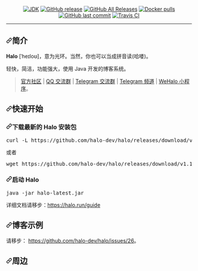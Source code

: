 <p align="center">
<a href="#"><img alt="JDK" src="https://camo.githubusercontent.com/2cc01fe5b43b07d95a4ae0423d08aa5ab7b0c680/68747470733a2f2f696d672e736869656c64732e696f2f62616467652f4a444b2d312e382d79656c6c6f772e7376673f7374796c653d666c61742d737175617265" data-canonical-src="https://img.shields.io/badge/JDK-1.8-yellow.svg?style=flat-square" style="max-width:100%;"></a>
<a href="https://github.com/halo-dev/halo/releases"><img alt="GitHub release" src="https://camo.githubusercontent.com/38b2ffe8d97c79c3dc348a4f33770a128c839f30/68747470733a2f2f696d672e736869656c64732e696f2f6769746875622f72656c656173652f68616c6f2d6465762f68616c6f2e7376673f7374796c653d666c61742d737175617265" data-canonical-src="https://img.shields.io/github/release/halo-dev/halo.svg?style=flat-square" style="max-width:100%;"></a>
<a href="https://github.com/halo-dev/halo/releases"><img alt="GitHub All Releases" src="https://camo.githubusercontent.com/38ad018d76a577d0bd31768bfa7c1131a9adb768/68747470733a2f2f696d672e736869656c64732e696f2f6769746875622f646f776e6c6f6164732f68616c6f2d6465762f68616c6f2f746f74616c2e7376673f7374796c653d666c61742d737175617265" data-canonical-src="https://img.shields.io/github/downloads/halo-dev/halo/total.svg?style=flat-square" style="max-width:100%;"></a>
<a href="https://hub.docker.com/r/ruibaby/halo" rel="nofollow"><img alt="Docker pulls" src="https://camo.githubusercontent.com/d62e0b4b92f11289ead5ba8cb637e93ab6893c9c/68747470733a2f2f696d672e736869656c64732e696f2f646f636b65722f70756c6c732f727569626162792f68616c6f3f7374796c653d666c61742d737175617265" data-canonical-src="https://img.shields.io/docker/pulls/ruibaby/halo?style=flat-square" style="max-width:100%;"></a>
<a href="https://github.com/halo-dev/halo/commits"><img alt="GitHub last commit" src="https://camo.githubusercontent.com/b3cd9b1cd6c7561e63437c7574cd18bdca5e6046/68747470733a2f2f696d672e736869656c64732e696f2f6769746875622f6c6173742d636f6d6d69742f68616c6f2d6465762f68616c6f2e7376673f7374796c653d666c61742d737175617265" data-canonical-src="https://img.shields.io/github/last-commit/halo-dev/halo.svg?style=flat-square" style="max-width:100%;"></a>
<a href="https://travis-ci.org/halo-dev/halo" rel="nofollow"><img alt="Travis CI" src="https://camo.githubusercontent.com/5099cfd3b92bd456f184d078c079d408b56628dd/68747470733a2f2f696d672e736869656c64732e696f2f7472617669732f68616c6f2d6465762f68616c6f2e7376673f7374796c653d666c61742d737175617265" data-canonical-src="https://img.shields.io/travis/halo-dev/halo.svg?style=flat-square" style="max-width:100%;"></a>
</p>
<hr>
<h2><a id="user-content-简介" class="anchor" aria-hidden="true" href="#简介"><svg class="octicon octicon-link" viewBox="0 0 16 16" version="1.1" width="16" height="16" aria-hidden="true"><path fill-rule="evenodd" d="M7.775 3.275a.75.75 0 001.06 1.06l1.25-1.25a2 2 0 112.83 2.83l-2.5 2.5a2 2 0 01-2.83 0 .75.75 0 00-1.06 1.06 3.5 3.5 0 004.95 0l2.5-2.5a3.5 3.5 0 00-4.95-4.95l-1.25 1.25zm-4.69 9.64a2 2 0 010-2.83l2.5-2.5a2 2 0 012.83 0 .75.75 0 001.06-1.06 3.5 3.5 0 00-4.95 0l-2.5 2.5a3.5 3.5 0 004.95 4.95l1.25-1.25a.75.75 0 00-1.06-1.06l-1.25 1.25a2 2 0 01-2.83 0z"></path></svg></a>简介</h2>
<p><strong>Halo</strong> [ˈheɪloʊ]，意为光环。当然，你也可以当成拼音读(哈喽)。</p>
<p>轻快，简洁，功能强大，使用 Java 开发的博客系统。</p>
<blockquote>
<p><a href="https://bbs.halo.run" rel="nofollow">官方社区</a> | <a href="https://jq.qq.com/?_wv=1027&amp;k=5tnr930" rel="nofollow">QQ 交流群</a> | <a href="https://t.me/HaloBlog" rel="nofollow">Telegram 交流群</a> | <a href="https://t.me/halo_dev" rel="nofollow">Telegram 频道</a> | <a href="https://github.com/aquanlerou/WeHalo">WeHalo 小程序</a>。</p>
</blockquote>
<h2><a id="user-content-快速开始" class="anchor" aria-hidden="true" href="#快速开始"><svg class="octicon octicon-link" viewBox="0 0 16 16" version="1.1" width="16" height="16" aria-hidden="true"><path fill-rule="evenodd" d="M7.775 3.275a.75.75 0 001.06 1.06l1.25-1.25a2 2 0 112.83 2.83l-2.5 2.5a2 2 0 01-2.83 0 .75.75 0 00-1.06 1.06 3.5 3.5 0 004.95 0l2.5-2.5a3.5 3.5 0 00-4.95-4.95l-1.25 1.25zm-4.69 9.64a2 2 0 010-2.83l2.5-2.5a2 2 0 012.83 0 .75.75 0 001.06-1.06 3.5 3.5 0 00-4.95 0l-2.5 2.5a3.5 3.5 0 004.95 4.95l1.25-1.25a.75.75 0 00-1.06-1.06l-1.25 1.25a2 2 0 01-2.83 0z"></path></svg></a>快速开始</h2>
<h3><a id="user-content-下载最新的-halo-安装包" class="anchor" aria-hidden="true" href="#下载最新的-halo-安装包"><svg class="octicon octicon-link" viewBox="0 0 16 16" version="1.1" width="16" height="16" aria-hidden="true"><path fill-rule="evenodd" d="M7.775 3.275a.75.75 0 001.06 1.06l1.25-1.25a2 2 0 112.83 2.83l-2.5 2.5a2 2 0 01-2.83 0 .75.75 0 00-1.06 1.06 3.5 3.5 0 004.95 0l2.5-2.5a3.5 3.5 0 00-4.95-4.95l-1.25 1.25zm-4.69 9.64a2 2 0 010-2.83l2.5-2.5a2 2 0 012.83 0 .75.75 0 001.06-1.06 3.5 3.5 0 00-4.95 0l-2.5 2.5a3.5 3.5 0 004.95 4.95l1.25-1.25a.75.75 0 00-1.06-1.06l-1.25 1.25a2 2 0 01-2.83 0z"></path></svg></a>下载最新的 Halo 安装包</h3>
<div class="highlight highlight-source-shell"><pre>curl -L https://github.com/halo-dev/halo/releases/download/v1.1.1/halo-1.1.1.jar --output halo-latest.jar</pre></div>
<p>或者</p>
<div class="highlight highlight-source-shell"><pre>wget https://github.com/halo-dev/halo/releases/download/v1.1.1/halo-1.1.1.jar -O halo-latest.jar</pre></div>
<h3><a id="user-content-启动-halo" class="anchor" aria-hidden="true" href="#启动-halo"><svg class="octicon octicon-link" viewBox="0 0 16 16" version="1.1" width="16" height="16" aria-hidden="true"><path fill-rule="evenodd" d="M7.775 3.275a.75.75 0 001.06 1.06l1.25-1.25a2 2 0 112.83 2.83l-2.5 2.5a2 2 0 01-2.83 0 .75.75 0 00-1.06 1.06 3.5 3.5 0 004.95 0l2.5-2.5a3.5 3.5 0 00-4.95-4.95l-1.25 1.25zm-4.69 9.64a2 2 0 010-2.83l2.5-2.5a2 2 0 012.83 0 .75.75 0 001.06-1.06 3.5 3.5 0 00-4.95 0l-2.5 2.5a3.5 3.5 0 004.95 4.95l1.25-1.25a.75.75 0 00-1.06-1.06l-1.25 1.25a2 2 0 01-2.83 0z"></path></svg></a>启动 Halo</h3>
<div class="highlight highlight-source-shell"><pre>java -jar halo-latest.jar</pre></div>
<p>详细文档请移步：<a href="https://halo.run/guide" rel="nofollow">https://halo.run/guide</a></p>
<h2><a id="user-content-博客示例" class="anchor" aria-hidden="true" href="#博客示例"><svg class="octicon octicon-link" viewBox="0 0 16 16" version="1.1" width="16" height="16" aria-hidden="true"><path fill-rule="evenodd" d="M7.775 3.275a.75.75 0 001.06 1.06l1.25-1.25a2 2 0 112.83 2.83l-2.5 2.5a2 2 0 01-2.83 0 .75.75 0 00-1.06 1.06 3.5 3.5 0 004.95 0l2.5-2.5a3.5 3.5 0 00-4.95-4.95l-1.25 1.25zm-4.69 9.64a2 2 0 010-2.83l2.5-2.5a2 2 0 012.83 0 .75.75 0 001.06-1.06 3.5 3.5 0 00-4.95 0l-2.5 2.5a3.5 3.5 0 004.95 4.95l1.25-1.25a.75.75 0 00-1.06-1.06l-1.25 1.25a2 2 0 01-2.83 0z"></path></svg></a>博客示例</h2>
<p>请移步： <a href="https://github.com/halo-dev/halo/issues/26">https://github.com/halo-dev/halo/issues/26</a>。</p>
<h2><a id="user-content-周边" class="anchor" aria-hidden="true" href="#周边"><svg class="octicon octicon-link" viewBox="0 0 16 16" version="1.1" width="16" height="16" aria-hidden="true"><path fill-rule="evenodd" d="M7.775 3.275a.75.75 0 001.06 1.06l1.25-1.25a2 2 0 112.83 2.83l-2.5 2.5a2 2 0 01-2.83 0 .75.75 0 00-1.06 1.06 3.5 3.5 0 004.95 0l2.5-2.5a3.5 3.5 0 00-4.95-4.95l-1.25 1.25zm-4.69 9.64a2 2 0 010-2.83l2.5-2.5a2 2 0 012.83 0 .75.75 0 001.06-1.06 3.5 3.5 0 00-4.95 0l-2.5 2.5a3.5 3.5 0 004.95 4.95l1.25-1.25a.75.75 0 00-1.06-1.06l-1.25 1.25a2 2 0 01-2.83 0z"></path></svg></a>周边</h2>

